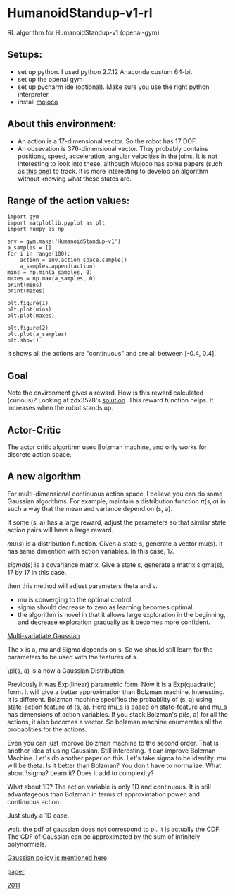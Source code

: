 # HumanoidStandup-v1-rl
RL algorithm for HumanoidStandup-v1 (openai-gym)

## Setups:

* set up python. I used python 2.7.12 Anaconda custum 64-bit
* set up the openai gym 
* set up pycharm ide (optional). Make sure you use the right python interpreter.
* install [mojoco](https://github.com/openai/mujoco-py)

## About this environment:

* An action is a 17-dimensional vector. So the robot has 17 DOF. 
* An obsevation is 376-dimensional vector. They probably contains positions, speed, acceleration, angular velocities in the joins. It is not interesting to look into these, although Mujoco has some papers (such as [this one](http://homes.cs.washington.edu/~todorov/papers/TassaIROS12.pdf)) to track. It is more interesting to develop an algorithm without knowing what these states are. 

## Range of the action values:

```
import gym
import matplotlib.pyplot as plt
import numpy as np

env = gym.make('HumanoidStandup-v1')
a_samples = []
for i in range(100):
    action = env.action_space.sample()
    a_samples.append(action)
mins = np.min(a_samples, 0)
maxes = np.max(a_samples, 0)
print(mins)
print(maxes)

plt.figure(1)
plt.plot(mins)
plt.plot(maxes)

plt.figure(2)
plt.plot(a_samples)
plt.show()
```
It shows all the actions are "continuous" and are all between [-0.4, 0.4].

## Goal

Note the environment gives a reward. How is this reward calculated (curious)?
Looking at zdx3578's [solution](https://gym.openai.com/evaluations/eval_w6uskkQOTxG3G0o3pT8q6w). This reward function helps. It increases when the robot stands up. 

## Actor-Critic
The actor critic algorithm uses Bolzman machine, and only works for discrete action space. 


## A new algorithm
For multi-dimensional continuous action space, I believe you can do some Gaussian algorithms. For example, maintain a distribution function $\pi(s, a)$ in such a way that the mean and variance depend on (s, a). 

If some (s, a) has a large reward, adjust the parameters so that similar state action pairs will have a large reward. 

$mu(s)$ is a distribution function. Given a state s, generate a vector mu(s). It has same dimention with action variables. In this case, 17.   

$sigma(s)$ is a covariance matrix. Give a state s, generate a matrix sigma(s), 17 by 17 in this case.   

then this method will adjust parameters theta and v. 

* mu is converging to the optimal control. 
* sigma should decrease to zero as learning becomes optimal. 
* the algorithm is novel in that it allows large exploration in the beginning, and decrease exploration gradually as it becomes more confident. 


[Multi-variatiate Gaussian](https://en.wikipedia.org/wiki/Multivariate_normal_distribution)

The x is a, mu and Sigma depends on s. So we should still learn for the parameters to be used with the features of s. 

\pi(s, a) is a now a Gaussian Distribution. 

Previously it was Exp(linear) parametric form. Now it is a Exp(quadratic) form. It will give a better approximation than Bolzman machine. Interesting. It is different. Bolzman machine specifies the probability of (s, a) using state-action feature of (s, a). Here mu_s is based on state-feature and mu_s has dimensions of action variables. If you stack Bolzman's pi(s, a) for all the actions, it also becomes a vector. So bolzman machine enumerates all the probablities for the actions. 

Even you can just improve Bolzman machine to the second order. That is another idea of using Gaussian. Still interesting. It can improve Bolzman Machine. Let's do another paper on this. Let's take sigma to be identity. mu will be theta. Is it better than Bolzman? You don't have to normalize. What about \sigma? Learn it? Does it add to complexity?

What about 1D? The action variable is only 1D and continuous. It is still advantageous than Bolzman in terms of approximation power, and continuous action. 

Just study a 1D case. 

wait. the pdf of gaussian does not correspond to pi. It is actually the CDF. The CDF of Gaussian can be approximated by the sum of infinitely polynormials. 

[Gaussian policy is mentioned here](http://home.deib.polimi.it/restelli/MyWebSite/pdf/rl7.pdf)

[paper](http://www.vision.cs.chubu.ac.jp/MPRG/C_group/C060_yamashita2014.pdf)

[2011](https://users.ics.aalto.fi/praiko/papers/nips11Cho.pdf)




